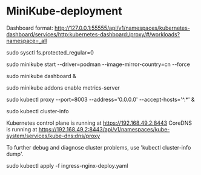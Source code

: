 # MiniKube-deployment
Dashboard format:
http://127.0.0.1:55555/api/v1/namespaces/kubernetes-dashboard/services/http:kubernetes-dashboard:/proxy/#/workloads?namespace=_all

  sudo sysctl fs.protected_regular=0
  
  sudo minikube start --driver=podman --image-mirror-country=cn --force
  
  sudo minikube dashboard &
  
  sudo minikube addons enable metrics-server
  
  sudo  kubectl proxy --port=8003 --address='0.0.0.0' --accept-hosts='^.*' &

  sudo kubectl cluster-info
  
Kubernetes control plane is running at https://192.168.49.2:8443
CoreDNS is running at https://192.168.49.2:8443/api/v1/namespaces/kube-system/services/kube-dns:dns/proxy

To further debug and diagnose cluster problems, use 'kubectl cluster-info dump'.

sudo kubectl apply -f ingress-nginx-deploy.yaml
